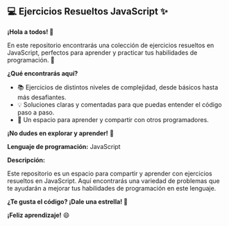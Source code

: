 ## 💻 Ejercicios Resueltos JavaScript ✨

**¡Hola a todos! 👋**

En este repositorio encontrarás una colección de ejercicios resueltos en JavaScript, perfectos para aprender y practicar tus habilidades de programación. 🧠  

**¿Qué encontrarás aquí?** 

* 📚  Ejercicios de distintos niveles de complejidad, desde básicos hasta más desafiantes.
* 💡  Soluciones claras y comentadas para que puedas entender el código paso a paso.
* 🤝  Un espacio para aprender y compartir con otros programadores.

**¡No dudes en explorar y aprender!** 🚀

**Lenguaje de programación:** JavaScript

**Descripción:**

Este repositorio es un espacio para compartir y aprender con ejercicios resueltos en JavaScript.  Aquí encontrarás una variedad de problemas que te ayudarán a mejorar tus habilidades de programación en este lenguaje. 

**¿Te gusta el código? ¡Dale una estrella! 🌟**

**¡Feliz aprendizaje!** 😄